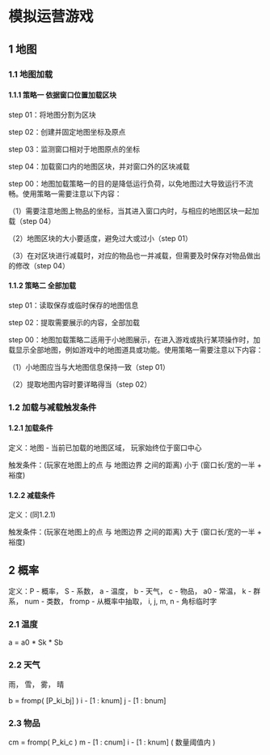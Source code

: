 # 模拟运营游戏



## 1 地图

### 1.1 地图加载

#### 1.1.1 策略一 依据窗口位置加载区块

step 01：将地图分割为区块

step 02：创建并固定地图坐标及原点

step 03：监测窗口相对于地图原点的坐标

step 04：加载窗口内的地图区块，并对窗口外的区块减载

step 00：地图加载策略一的目的是降低运行负荷，以免地图过大导致运行不流畅。使用策略一需要注意以下内容：

（1）需要注意地图上物品的坐标，当其进入窗口内时，与相应的地图区块一起加载（step 04）

（2）地图区块的大小要适度，避免过大或过小（step 01）

（3）在对区块进行减载时，对应的物品也一并减载，但需要及时保存对物品做出的修改（step 04）

#### 1.1.2 策略二 全部加载

step 01：读取保存或临时保存的地图信息

step 02：提取需要展示的内容，全部加载

step 00：地图加载策略二适用于小地图展示，在进入游戏或执行某项操作时，加载显示全部地图，例如游戏中的地图道具或功能。使用策略一需要注意以下内容：

（1）小地图应当与大地图信息保持一致（step 01）

（2）提取地图内容时要详略得当（step 02）



### 1.2 加载与减载触发条件

#### 1.2.1 加载条件

定义：地图 - 当前已加载的地图区域， 玩家始终位于窗口中心

触发条件：(玩家在地图上的点 与 地图边界 之间的距离)  小于  (窗口长/宽的一半 + 裕度)

#### 1.2.2 减载条件

定义：(同1.2.1)

触发条件：(玩家在地图上的点 与 地图边界 之间的距离)  大于  (窗口长/宽的一半 + 裕度)



## 2 概率

定义：P - 概率， S - 系数， a - 温度， b - 天气， c - 物品， a0 - 常温， k - 群系， num - 类数， fromp - 从概率中抽取， i, j, m, n - 角标临时字

### 2.1 温度

a = a0 * Sk * Sb



### 2.2 天气

雨， 雪， 雾， 晴

b = fromp( [P_ki_bj] )		i - [1 : knum]		j - [1 : bnum]



### 2.3 物品

cm = fromp( P_ki_c )		m - [1 : cnum]		i - [1 : knum]		( 数量阈值内 )



